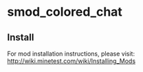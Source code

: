 # smod_colored_chat
## Install
For mod installation instructions, please visit: http://wiki.minetest.com/wiki/Installing_Mods
